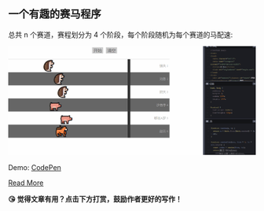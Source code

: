 ## 一个有趣的赛马程序

总共 n 个赛道，赛程划分为 4 个阶段，每个阶段随机为每个赛道的马配速:

![race.png](../assets/race.gif)

Demo: [CodePen](https://codepen.io/zq-jhon/pen/wvvOrEe)

[Read More](https://github.com/75team/raffle)


<b>😘 觉得文章有用？点击下方打赏，鼓励作者更好的写作！</b>